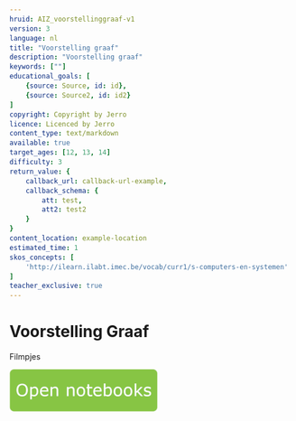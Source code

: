 ```yaml
---
hruid: AIZ_voorstellinggraaf-v1
version: 3
language: nl
title: "Voorstelling graaf"
description: "Voorstelling graaf"
keywords: [""]
educational_goals: [
    {source: Source, id: id}, 
    {source: Source2, id: id2}
]
copyright: Copyright by Jerro
licence: Licenced by Jerro
content_type: text/markdown
available: true
target_ages: [12, 13, 14]
difficulty: 3
return_value: {
    callback_url: callback-url-example,
    callback_schema: {
        att: test,
        att2: test2
    }
}
content_location: example-location
estimated_time: 1
skos_concepts: [
    'http://ilearn.ilabt.imec.be/vocab/curr1/s-computers-en-systemen'
]
teacher_exclusive: true
---
```


# Voorstelling Graaf

Filmpjes

[![](embed/Knop.png "Knop")](https://kiks.ilabt.imec.be/jupyterhub/?id=3010 "Voorbeeldnotebook")